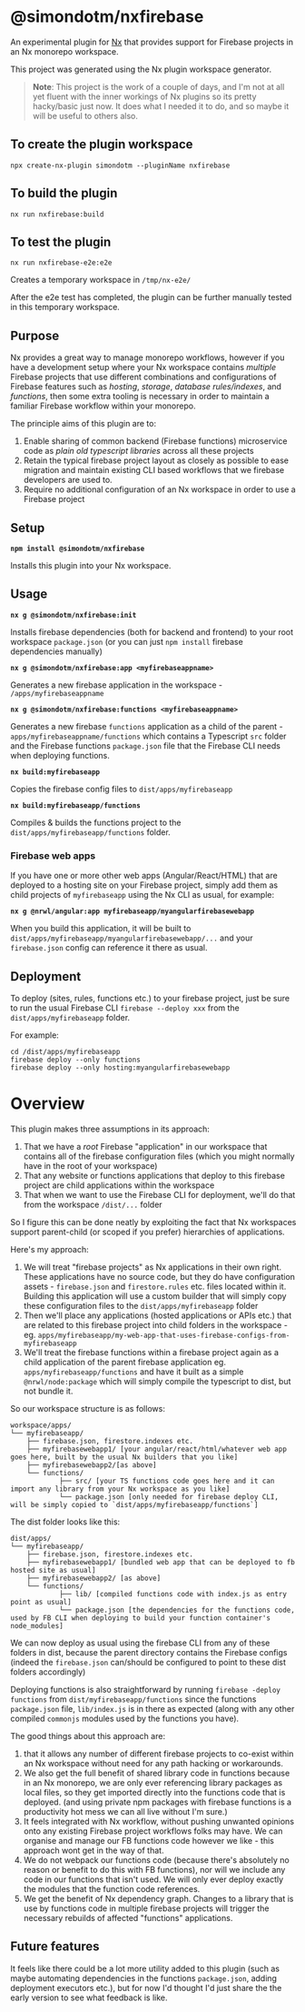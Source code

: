 # @simondotm/nxfirebase

An experimental plugin for [Nx](https://nx.dev) that provides support for Firebase projects in an Nx monorepo workspace.

This project was generated using the Nx plugin workspace generator.

> **Note**: This project is the work of a couple of days, and I'm not at all yet fluent with the inner workings of Nx plugins so its pretty hacky/basic just now. It does what I needed it to do, and so maybe it will be useful to others also.

## To create the plugin workspace

`npx create-nx-plugin simondotm --pluginName nxfirebase`

## To build the plugin

`nx run nxfirebase:build`

## To test the plugin

`nx run nxfirebase-e2e:e2e`

Creates a temporary workspace in `/tmp/nx-e2e/`

After the e2e test has completed, the plugin can be further manually tested in this temporary workspace.

## Purpose

Nx provides a great way to manage monorepo workflows, however if you have a development setup where your Nx workspace contains _multiple_ Firebase projects that use different combinations and configurations of Firebase features such as _hosting_, _storage_, _database rules/indexes_, and _functions_, then some extra tooling is necessary in order to maintain a familiar Firebase workflow within your monorepo.

The principle aims of this plugin are to:
1. Enable sharing of common backend (Firebase functions) microservice code as _plain old typescript libraries_ across all these projects
2. Retain the typical firebase project layout as closely as possible to ease migration and maintain existing CLI based workflows that we firebase developers are used to.
3. Require no additional configuration of an Nx workspace in order to use a Firebase project

## Setup
**`npm install @simondotm/nxfirebase`**

Installs this plugin into your Nx workspace.

## Usage

**`nx g @simondotm/nxfirebase:init`**

Installs firebase dependencies (both for backend and frontend) to your root workspace `package.json` (or you can just `npm install` firebase dependencies manually)

**`nx g @simondotm/nxfirebase:app <myfirebaseappname>`**

Generates a new firebase application in the workspace - `/apps/myfirebaseappname`

**`nx g @simondotm/nxfirebase:functions <myfirebaseappname>`**

Generates a new firebase `functions` application as a child of the parent - `apps/myfirebaseappname/functions` which contains a Typescript `src` folder and the Firebase functions `package.json` file that the Firebase CLI needs when deploying functions.

**`nx build:myfirebaseapp`**

Copies the firebase config files to `dist/apps/myfirebaseapp`

**`nx build:myfirebaseapp/functions`**

Compiles & builds the functions project to the `dist/apps/myfirebaseapp/functions` folder.

### Firebase web apps
If you have one or more other web apps (Angular/React/HTML) that are deployed to a hosting site on your Firebase project, simply add them as child projects of `myfirebaseapp` using the Nx CLI as usual, for example:

**`nx g @nrwl/angular:app myfirebaseapp/myangularfirebasewebapp`**

When you build this application, it will be built to `dist/apps/myfirebaseapp/myangularfirebasewebapp/...` and your `firebase.json` config can reference it there as usual.

## Deployment

To deploy (sites, rules, functions etc.) to your firebase project, just be sure to run the usual Firebase CLI `firebase --deploy xxx` from the `dist/apps/myfirebaseapp` folder.

For example:

```
cd /dist/apps/myfirebaseapp
firebase deploy --only functions
firebase deploy --only hosting:myangularfirebasewebapp
```

# Overview
This plugin makes three assumptions in its approach:
1. That we have a _root_ Firebase "application" in our workspace that contains all of the firebase configuration files (which you might normally have in the root of your workspace)
2. That any website or functions applications that deploy to this firebase project are child applications within the workspace
3. That when we want to use the Firebase CLI for deployment, we'll do that from the workspace `/dist/...` folder

So I figure this can be done neatly by exploiting the fact that Nx workspaces support parent-child (or scoped if you prefer) hierarchies of applications.

Here's my approach:
1. We will treat "firebase projects" as Nx applications in their own right. These applications have no source code, but they do have configuration assets - `firebase.json` and `firestore.rules` etc. files located within it. Building this application will use a custom builder that will simply copy these configuration files to the `dist/apps/myfirebaseapp` folder
2. Then we'll place any applications (hosted applications or APIs etc.) that are related to this firebase project into child folders in the workspace - eg. `apps/myfirebaseapp/my-web-app-that-uses-firebase-configs-from-myfirebaseapp`
3. We'll treat the firebase functions within a firebase project again as a child application of the parent firebase application eg. `apps/myfirebaseapp/functions` and have it built as a simple `@nrwl/node:package` which will simply compile the typescript to dist, but not bundle it. 

So our workspace structure is as follows:
```
workspace/apps/
└── myfirebaseapp/
    ├── firebase.json, firestore.indexes etc.
    ├── myfirebasewebapp1/ [your angular/react/html/whatever web app goes here, built by the usual Nx builders that you like]
    ├── myfirebasewebapp2/[as above]
    └── functions/
            ├── src/ [your TS functions code goes here and it can import any library from your Nx workspace as you like]
            └── package.json [only needed for firebase deploy CLI, will be simply copied to `dist/apps/myfirebaseapp/functions`]
```
The dist folder looks like this:
```
dist/apps/
└── myfirebaseapp/
    ├── firebase.json, firestore.indexes etc.
    ├── myfirebasewebapp1/ [bundled web app that can be deployed to fb hosted site as usual]
    ├── myfirebasewebapp2/ [as above]
    └── functions/
            ├── lib/ [compiled functions code with index.js as entry point as usual]
            └── package.json [the dependencies for the functions code, used by FB CLI when deploying to build your function container's node_modules]
```
We can now deploy as usual using the firebase CLI from any of these folders in dist, because the parent directory contains the Firebase configs (indeed the `firebase.json` can/should be configured to point to these dist folders accordingly)

Deploying functions is also straightforward by running `firebase -deploy functions` from `dist/myfirebaseapp/functions` since the functions `package.json` file, `lib/index.js` is in there as expected (along with any other compiled `commonjs` modules used by the functions you have).

The good things about this approach are:
1. that it allows any number of different firebase projects to co-exist within an Nx workspace without need for any path hacking or workarounds. 
2. We also get the full benefit of shared library code in functions because in an Nx monorepo, we are only ever referencing library packages as local files, so they get imported directly into the functions code that is deployed. (and using private npm packages with firebase functions is a productivity hot mess we can all live without I'm sure.)
3. It feels integrated with Nx workflow, without pushing unwanted opinions onto any existing Firebase project workflows folks may have. We can organise and manage our FB functions code however we like - this approach wont get in the way of that. 
4. We do not webpack our functions code (because there's absolutely no reason or benefit to do this with FB functions), nor will we include any code in our functions that isn't used. We will only ever deploy exactly the modules that the function code references.
5. We get the benefit of Nx dependency graph. Changes to a library that is use by functions code in multiple firebase projects will trigger the necessary rebuilds of affected "functions" applications.


## Future features
It feels like there could be a lot more utility added to this plugin (such as maybe automating dependencies in the functions `package.json`, adding deployment executors etc.), but for now I'd thought I'd just share the the early version to see what feedback is like.


